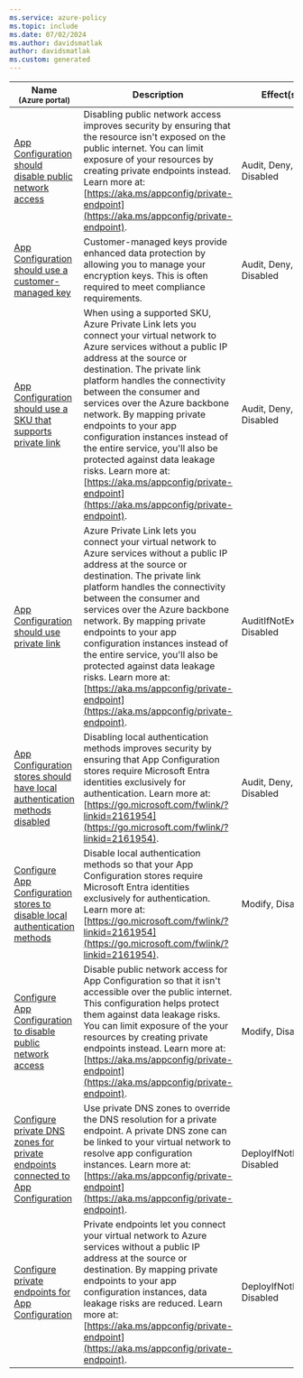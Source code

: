 ```yaml
---
ms.service: azure-policy
ms.topic: include
ms.date: 07/02/2024
ms.author: davidsmatlak
author: davidsmatlak
ms.custom: generated
---
```


|Name<br /><sub>(Azure portal)</sub> |Description |Effect(s) |Version<br /><sub>(GitHub)</sub> |
|---|---|---|---|
|[App Configuration should disable public network access](https://portal.azure.com/#blade/Microsoft_Azure_Policy/PolicyDetailBlade/definitionId/%2Fproviders%2FMicrosoft.Authorization%2FpolicyDefinitions%2F3d9f5e4c-9947-4579-9539-2a7695fbc187) |Disabling public network access improves security by ensuring that the resource isn't exposed on the public internet. You can limit exposure of your resources by creating private endpoints instead. Learn more at: [https://aka.ms/appconfig/private-endpoint](https://aka.ms/appconfig/private-endpoint). |Audit, Deny, Disabled |[1.0.0](https://github.com/Azure/azure-policy/blob/master/built-in-policies/policyDefinitions/App%20Configuration/PrivateLink_PublicNetworkAccess_Audit.json) |
|[App Configuration should use a customer-managed key](https://portal.azure.com/#blade/Microsoft_Azure_Policy/PolicyDetailBlade/definitionId/%2Fproviders%2FMicrosoft.Authorization%2FpolicyDefinitions%2F967a4b4b-2da9-43c1-b7d0-f98d0d74d0b1) |Customer-managed keys provide enhanced data protection by allowing you to manage your encryption keys. This is often required to meet compliance requirements. |Audit, Deny, Disabled |[1.1.0](https://github.com/Azure/azure-policy/blob/master/built-in-policies/policyDefinitions/App%20Configuration/CustomerManagedKey_Audit.json) |
|[App Configuration should use a SKU that supports private link](https://portal.azure.com/#blade/Microsoft_Azure_Policy/PolicyDetailBlade/definitionId/%2Fproviders%2FMicrosoft.Authorization%2FpolicyDefinitions%2F89c8a434-18f0-402c-8147-630a8dea54e0) |When using a supported SKU, Azure Private Link lets you connect your virtual network to Azure services without a public IP address at the source or destination. The private link platform handles the connectivity between the consumer and services over the Azure backbone network. By mapping private endpoints to your app configuration instances instead of the entire service, you'll also be protected against data leakage risks. Learn more at: [https://aka.ms/appconfig/private-endpoint](https://aka.ms/appconfig/private-endpoint). |Audit, Deny, Disabled |[1.0.0](https://github.com/Azure/azure-policy/blob/master/built-in-policies/policyDefinitions/App%20Configuration/PrivateLink_AllowedSku_Audit.json) |
|[App Configuration should use private link](https://portal.azure.com/#blade/Microsoft_Azure_Policy/PolicyDetailBlade/definitionId/%2Fproviders%2FMicrosoft.Authorization%2FpolicyDefinitions%2Fca610c1d-041c-4332-9d88-7ed3094967c7) |Azure Private Link lets you connect your virtual network to Azure services without a public IP address at the source or destination. The private link platform handles the connectivity between the consumer and services over the Azure backbone network. By mapping private endpoints to your app configuration instances instead of the entire service, you'll also be protected against data leakage risks. Learn more at: [https://aka.ms/appconfig/private-endpoint](https://aka.ms/appconfig/private-endpoint). |AuditIfNotExists, Disabled |[1.0.2](https://github.com/Azure/azure-policy/blob/master/built-in-policies/policyDefinitions/App%20Configuration/PrivateLink_Audit.json) |
|[App Configuration stores should have local authentication methods disabled](https://portal.azure.com/#blade/Microsoft_Azure_Policy/PolicyDetailBlade/definitionId/%2Fproviders%2FMicrosoft.Authorization%2FpolicyDefinitions%2Fb08ab3ca-1062-4db3-8803-eec9cae605d6) |Disabling local authentication methods improves security by ensuring that App Configuration stores require Microsoft Entra identities exclusively for authentication. Learn more at: [https://go.microsoft.com/fwlink/?linkid=2161954](https://go.microsoft.com/fwlink/?linkid=2161954). |Audit, Deny, Disabled |[1.0.1](https://github.com/Azure/azure-policy/blob/master/built-in-policies/policyDefinitions/App%20Configuration/DisableLocalAuth_Audit.json) |
|[Configure App Configuration stores to disable local authentication methods](https://portal.azure.com/#blade/Microsoft_Azure_Policy/PolicyDetailBlade/definitionId/%2Fproviders%2FMicrosoft.Authorization%2FpolicyDefinitions%2F72bc14af-4ab8-43af-b4e4-38e7983f9a1f) |Disable local authentication methods so that your App Configuration stores require Microsoft Entra identities exclusively for authentication. Learn more at: [https://go.microsoft.com/fwlink/?linkid=2161954](https://go.microsoft.com/fwlink/?linkid=2161954). |Modify, Disabled |[1.0.1](https://github.com/Azure/azure-policy/blob/master/built-in-policies/policyDefinitions/App%20Configuration/DisableLocalAuth_Modify.json) |
|[Configure App Configuration to disable public network access](https://portal.azure.com/#blade/Microsoft_Azure_Policy/PolicyDetailBlade/definitionId/%2Fproviders%2FMicrosoft.Authorization%2FpolicyDefinitions%2F73290fa2-dfa7-4bbb-945d-a5e23b75df2c) |Disable public network access for App Configuration so that it isn't accessible over the public internet. This configuration helps protect them against data leakage risks. You can limit exposure of the your resources by creating private endpoints instead. Learn more at: [https://aka.ms/appconfig/private-endpoint](https://aka.ms/appconfig/private-endpoint). |Modify, Disabled |[1.0.0](https://github.com/Azure/azure-policy/blob/master/built-in-policies/policyDefinitions/App%20Configuration/PrivateLink_PublicNetworkAccess_Modify.json) |
|[Configure private DNS zones for private endpoints connected to App Configuration](https://portal.azure.com/#blade/Microsoft_Azure_Policy/PolicyDetailBlade/definitionId/%2Fproviders%2FMicrosoft.Authorization%2FpolicyDefinitions%2F7a860e27-9ca2-4fc6-822d-c2d248c300df) |Use private DNS zones to override the DNS resolution for a private endpoint. A private DNS zone can be linked to your virtual network to resolve app configuration instances. Learn more at: [https://aka.ms/appconfig/private-endpoint](https://aka.ms/appconfig/private-endpoint). |DeployIfNotExists, Disabled |[1.0.0](https://github.com/Azure/azure-policy/blob/master/built-in-policies/policyDefinitions/App%20Configuration/PrivateLink_DNSZone_DINE.json) |
|[Configure private endpoints for App Configuration](https://portal.azure.com/#blade/Microsoft_Azure_Policy/PolicyDetailBlade/definitionId/%2Fproviders%2FMicrosoft.Authorization%2FpolicyDefinitions%2F614ffa75-862c-456e-ad8b-eaa1b0844b07) |Private endpoints let you connect your virtual network to Azure services without a public IP address at the source or destination. By mapping private endpoints to your app configuration instances, data leakage risks are reduced. Learn more at: [https://aka.ms/appconfig/private-endpoint](https://aka.ms/appconfig/private-endpoint). |DeployIfNotExists, Disabled |[1.0.0](https://github.com/Azure/azure-policy/blob/master/built-in-policies/policyDefinitions/App%20Configuration/PrivateLink_DINE.json) |
